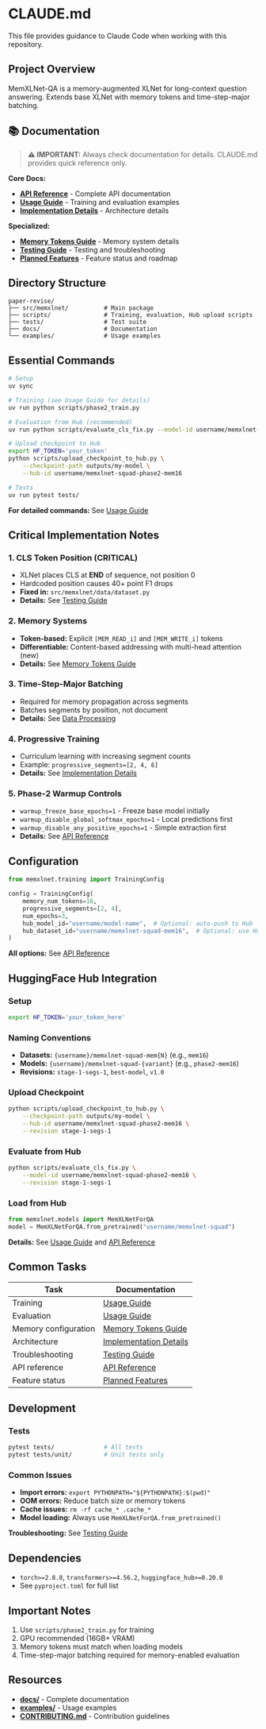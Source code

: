 # CLAUDE.md

This file provides guidance to Claude Code when working with this repository.

## Project Overview

MemXLNet-QA is a memory-augmented XLNet for long-context question answering. Extends base XLNet with memory tokens and time-step-major batching.

## 📚 Documentation

> **⚠️ IMPORTANT:** Always check documentation for details. CLAUDE.md provides quick reference only.

**Core Docs:**
- **[API Reference](docs/api/API_REFERENCE.md)** - Complete API documentation
- **[Usage Guide](docs/guides/ENHANCED_MA_XLNET_USAGE_GUIDE.md)** - Training and evaluation examples
- **[Implementation Details](docs/technical/MA_XLNET_IMPLEMENTATION.md)** - Architecture details

**Specialized:**
- **[Memory Tokens Guide](docs/guides/MEMORY_TOKENS_GUIDE.md)** - Memory system details
- **[Testing Guide](docs/guides/TESTING_VALIDATION_GUIDE.md)** - Testing and troubleshooting
- **[Planned Features](docs/PLANNED_FEATURES.md)** - Feature status and roadmap

## Directory Structure

```
paper-revise/
├── src/memxlnet/          # Main package
├── scripts/               # Training, evaluation, Hub upload scripts
├── tests/                 # Test suite
├── docs/                  # Documentation
└── examples/              # Usage examples
```

## Essential Commands

```bash
# Setup
uv sync

# Training (see Usage Guide for details)
uv run python scripts/phase2_train.py

# Evaluation from Hub (recommended)
uv run python scripts/evaluate_cls_fix.py --model-id username/memxlnet-squad-phase2-mem16

# Upload checkpoint to Hub
export HF_TOKEN='your_token'
python scripts/upload_checkpoint_to_hub.py \
    --checkpoint-path outputs/my-model \
    --hub-id username/memxlnet-squad-phase2-mem16

# Tests
uv run pytest tests/
```

**For detailed commands:** See [Usage Guide](docs/guides/ENHANCED_MA_XLNET_USAGE_GUIDE.md)

## Critical Implementation Notes

### 1. CLS Token Position (CRITICAL)
- XLNet places CLS at **END** of sequence, not position 0
- Hardcoded position causes 40+ point F1 drops
- **Fixed in:** `src/memxlnet/data/dataset.py`
- **Details:** See [Testing Guide](docs/guides/TESTING_VALIDATION_GUIDE.md)

### 2. Memory Systems
- **Token-based:** Explicit `[MEM_READ_i]` and `[MEM_WRITE_i]` tokens
- **Differentiable:** Content-based addressing with multi-head attention (new)
- **Details:** See [Memory Tokens Guide](docs/guides/MEMORY_TOKENS_GUIDE.md)

### 3. Time-Step-Major Batching
- Required for memory propagation across segments
- Batches segments by position, not document
- **Details:** See [Data Processing](docs/technical/DATA_PROCESSING.md)

### 4. Progressive Training
- Curriculum learning with increasing segment counts
- Example: `progressive_segments=[2, 4, 6]`
- **Details:** See [Implementation Details](docs/technical/MA_XLNET_IMPLEMENTATION.md)

### 5. Phase-2 Warmup Controls
- `warmup_freeze_base_epochs=1` - Freeze base model initially
- `warmup_disable_global_softmax_epochs=1` - Local predictions first
- `warmup_disable_any_positive_epochs=1` - Simple extraction first
- **Details:** See [API Reference](docs/api/API_REFERENCE.md)

## Configuration

```python
from memxlnet.training import TrainingConfig

config = TrainingConfig(
    memory_num_tokens=16,
    progressive_segments=[2, 4],
    num_epochs=3,
    hub_model_id="username/model-name",  # Optional: auto-push to Hub
    hub_dataset_id="username/memxlnet-squad-mem16",  # Optional: use Hub data
)
```

**All options:** See [API Reference](docs/api/API_REFERENCE.md)

## HuggingFace Hub Integration

### Setup
```bash
export HF_TOKEN='your_token_here'
```

### Naming Conventions
- **Datasets:** `{username}/memxlnet-squad-mem{N}` (e.g., `mem16`)
- **Models:** `{username}/memxlnet-squad-{variant}` (e.g., `phase2-mem16`)
- **Revisions:** `stage-1-segs-1`, `best-model`, `v1.0`

### Upload Checkpoint
```bash
python scripts/upload_checkpoint_to_hub.py \
    --checkpoint-path outputs/my-model \
    --hub-id username/memxlnet-squad-phase2-mem16 \
    --revision stage-1-segs-1
```

### Evaluate from Hub
```bash
python scripts/evaluate_cls_fix.py \
    --model-id username/memxlnet-squad-phase2-mem16 \
    --revision stage-1-segs-1
```

### Load from Hub
```python
from memxlnet.models import MemXLNetForQA
model = MemXLNetForQA.from_pretrained("username/memxlnet-squad")
```

**Details:** See [Usage Guide](docs/guides/ENHANCED_MA_XLNET_USAGE_GUIDE.md) and [API Reference](docs/api/API_REFERENCE.md)

## Common Tasks

| Task | Documentation |
|------|---------------|
| Training | [Usage Guide](docs/guides/ENHANCED_MA_XLNET_USAGE_GUIDE.md) |
| Evaluation | [Usage Guide](docs/guides/ENHANCED_MA_XLNET_USAGE_GUIDE.md) |
| Memory configuration | [Memory Tokens Guide](docs/guides/MEMORY_TOKENS_GUIDE.md) |
| Architecture | [Implementation Details](docs/technical/MA_XLNET_IMPLEMENTATION.md) |
| Troubleshooting | [Testing Guide](docs/guides/TESTING_VALIDATION_GUIDE.md) |
| API reference | [API Reference](docs/api/API_REFERENCE.md) |
| Feature status | [Planned Features](docs/PLANNED_FEATURES.md) |

## Development

### Tests
```bash
pytest tests/              # All tests
pytest tests/unit/         # Unit tests only
```

### Common Issues
- **Import errors:** `export PYTHONPATH="${PYTHONPATH}:$(pwd)"`
- **OOM errors:** Reduce batch size or memory tokens
- **Cache issues:** `rm -rf cache_* .cache_*`
- **Model loading:** Always use `MemXLNetForQA.from_pretrained()`

**Troubleshooting:** See [Testing Guide](docs/guides/TESTING_VALIDATION_GUIDE.md)

## Dependencies

- `torch>=2.8.0`, `transformers>=4.56.2`, `huggingface_hub>=0.20.0`
- See `pyproject.toml` for full list

## Important Notes

1. Use `scripts/phase2_train.py` for training
2. GPU recommended (16GB+ VRAM)
3. Memory tokens must match when loading models
4. Time-step-major batching required for memory-enabled evaluation

## Resources

- **[docs/](docs/)** - Complete documentation
- **[examples/](examples/)** - Usage examples
- **[CONTRIBUTING.md](CONTRIBUTING.md)** - Contribution guidelines
